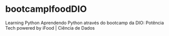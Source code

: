 # bootcampIfoodDIO
Learning Python
Aprendendo Python através do bootcamp da DIO:
Potência Tech powered by iFood | Ciência de Dados
